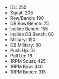 * DL: 255
*  Squat: 205
*  Row/Bench: 190
*  DB Row/Bench: 75
*  Incline Bench: 155
*  Incline DB Bench: 60
*  Military: 150
*  DB Military: 60
*  Push Up: 51
*  Pull Up: 16
*  1RPM Squat: 425
*  1RPM Row: 340
*  1RPM Bench: 315
